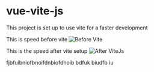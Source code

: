 # vue-vite-js
This project is set up to use vite for a faster development

This is speed before vite
![Before Vite](https://user-images.githubusercontent.com/4314513/126084156-1dc0d83f-e97d-451a-8353-09a31e31b02f.PNG)

This is the speed after vite setup
![After ViteJs](https://user-images.githubusercontent.com/4314513/126084168-2a0d53c6-d626-4411-b4d5-6bb9d7b463c0.PNG)

fjbfuibniofbnoifdnbiofdhoib bdfuk biudfb iu